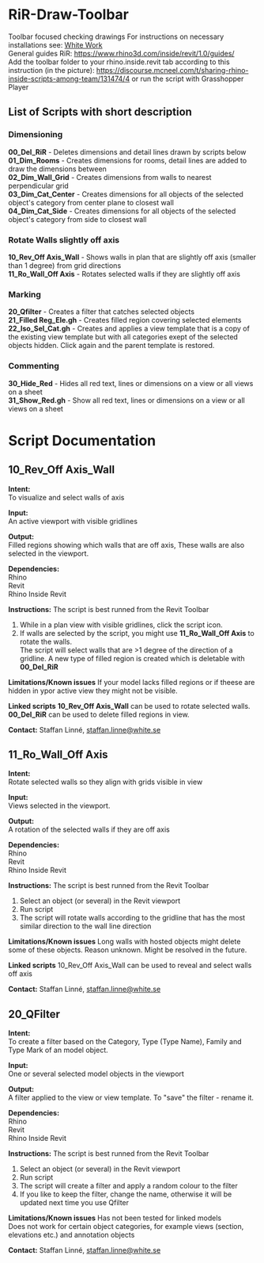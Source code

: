 # RiR-Draw-Toolbar
Toolbar focused checking drawings
For instructions on necessary installations see: [White Work](https://work.white.se/rhino-inside-revit/)  
General guides RiR: https://www.rhino3d.com/inside/revit/1.0/guides/  
Add the toolbar folder to your rhino.inside.revit tab according to this instruction (in the picture): https://discourse.mcneel.com/t/sharing-rhino-inside-scripts-among-team/131474/4 
or run the script with Grasshopper Player

## List of Scripts with short description

### Dimensioning
**00_Del_RiR** - Deletes dimensions and detail lines drawn by scripts below  
**01_Dim_Rooms** - Creates dimensions for rooms, detail lines are added to draw the dimensions between  
**02_Dim_Wall_Grid** - Creates dimensions from walls to nearest perpendicular grid  
**03_Dim_Cat_Center** - Creates dimensions for all objects of the selected object's category from center plane to closest wall  
**04_Dim_Cat_Side** - Creates dimensions for all objects of the selected object's category from side to closest wall  

### Rotate Walls slightly off axis
**10_Rev_Off Axis_Wall** - Shows walls in plan that are slightly off axis (smaller than 1 degree) from grid directions  
**11_Ro_Wall_Off Axis** - Rotates selected walls if they are slightly off axis

### Marking
**20_Qfilter** - Creates a filter that catches selected objects  
**21_Filled Reg_Ele.gh** - Creates filled region covering selected elements  
**22_Iso_Sel_Cat.gh** - Creates and applies a view template that is a copy of the existing view template but with all categories exept of the selected objects hidden. Click again and the parent template is restored. 

### Commenting
**30_Hide_Red** - Hides all red text, lines or dimensions on a view or all views on a sheet  
**31_Show_Red.gh** - Show all red text, lines or dimensions on a view or all views on a sheet




# Script Documentation

## 10_Rev_Off Axis_Wall

**Intent:**  
To visualize and select walls of axis

**Input:**  
An active viewport with visible gridlines

**Output:**  
Filled regions showing which walls that are off axis, These walls are also selected in the viewport.

**Dependencies:**  
Rhino  
Revit  
Rhino Inside Revit  

**Instructions:**
The script is best runned from the Revit Toolbar
1. While in a plan view with visible gridlines, click the script icon.
2. If walls are selected by the script, you might use **11_Ro_Wall_Off Axis** to rotate the walls.   
The script will select walls that are >1 degree of the direction of a gridline.
A new type of filled region is created which is deletable with **00_Del_RiR**

**Limitations/Known issues** 
If your model lacks filled regions or if theese are hidden in ypor active view they might not be visible.

**Linked scripts**
**10_Rev_Off Axis_Wall** can be used to rotate selected walls. **00_Del_RiR** can be used to delete filled regions in view.

**Contact:** 
Staffan Linné, staffan.linne@white.se


## 11_Ro_Wall_Off Axis

**Intent:**  
Rotate selected walls so they align with grids visible in view

**Input:**  
Views selected in the viewport.

**Output:**  
A rotation of the selected walls if they are off axis

**Dependencies:**  
Rhino  
Revit  
Rhino Inside Revit  

**Instructions:**
The script is best runned from the Revit Toolbar

1. Select an object (or several) in the Revit viewport  
2. Run script  
3. The script will rotate walls according to the gridline that has the most similar direction to the wall line direction  

**Limitations/Known issues** 
Long walls with hosted objects might delete some of these objects. Reason unknown. Might be resolved in the future.

**Linked scripts**
10_Rev_Off Axis_Wall can be used to reveal and select walls off axis 

**Contact:** 
Staffan Linné, staffan.linne@white.se










## 20_QFilter

**Intent:**  
To create a filter based on the Category, Type (Type Name), Family and Type Mark of an model object. 

**Input:**  
One or several selected model objects in the viewport

**Output:**  
A filter applied to the view or view template. To "save" the filter - rename it.

**Dependencies:**  
Rhino  
Revit  
Rhino Inside Revit  

**Instructions:**
The script is best runned from the Revit Toolbar

1. Select an object (or several) in the Revit viewport  
2. Run script  
3. The script will create a filter and apply a random colour to the filter  
4. If you like to keep the filter, change the name, otherwise it will be updated next time you use Qfilter

**Limitations/Known issues** 
Has not been tested for linked models  
Does not work for certain object categories, for example views (section, elevations etc.) and annotation objects

**Contact:** 
Staffan Linné, staffan.linne@white.se
